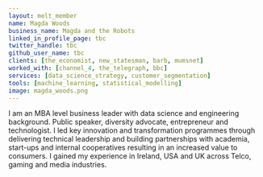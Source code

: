 ```yaml
---
layout: melt_member
name: Magda Woods
business_name: Magda and the Robots
linked_in_profile_page: tbc
twitter_handle: tbc
github_user_name: tbc
clients: [the_economist, new_statesman, barb, mumsnet]
worked_with: [channel_4, the_telegraph, bbc]
services: [data_science_strategy, customer_segmentation]
tools: [machine_learning, statistical_modelling]
image: magda_woods.png
---
```


I am an MBA level business leader with data science and engineering background. Public speaker, diversity advocate, entrepreneur and technologist. I led key innovation and transformation programmes through delivering technical leadership and building partnerships with academia, start-ups and internal cooperatives resulting in an increased value to consumers. I gained my experience in Ireland, USA and UK across Telco, gaming and media industries.
